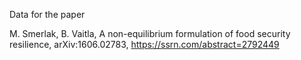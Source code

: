 Data for the paper

M. Smerlak, B. Vaitla, A non-equilibrium formulation of food security resilience, arXiv:1606.02783, https://ssrn.com/abstract=2792449
